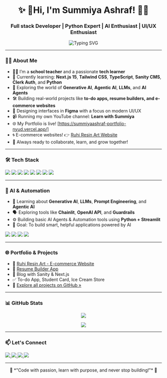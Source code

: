 <h1 align="center">✨ 👋Hi, I'm Summiya Ashraf! 👩‍💻</h1>
<h3 align="center">Full stack Developer | Python Expert | AI Enthusiast | UI/UX Enthusiast</h3>

<p align="center">
  <img src="https://readme-typing-svg.herokuapp.com?font=Fira+Code&size=24&pause=1000&center=true&vCenter=true&width=500&lines=Hi%2C+I'm+Summiya+Ashraf!;Full+Stack+Developer+%F0%9F%92%BB;Python+Expert+%F0%9F%90%8D;AI+and+LLM+Enthusiast+%F0%9F%A4%96;UI%2FUX+Designer+%F0%9F%96%8C%EF%B8%8F;Thanks+for+visiting+my+GitHub!+%F0%9F%91%8B" alt="Typing SVG" />
</p>

---

### 🙋‍♀️ About Me

- 👩‍🏫 I’m a **school teacher** and a passionate **tech learner**
- 🌱 Currently learning: **Next.js 15**, **Tailwind CSS**, **TypeScript**, **Sanity CMS**, **Clerk Auth**, and **Python**
- 🤖 Exploring the world of **Generative AI**, **Agentic AI**, **LLMs**, and **AI Agents**
- 🛠️ Building real-world projects like **to-do apps, resume builders, and e-commerce websites**
- 🎨 Designing interfaces in **Figma** with a focus on modern UI/UX
- 📹 Running my own YouTube channel: **Learn with Summiya**
- 🌐 My Portfolio is live! 
     [https://summiyaashraf-portfolio-nyud.vercel.app/]
- 🌀 E-commerce websites!
👉 [Ruhi Resin Art Website](https://hackathon-web-3-48f3.vercel.app/)
- 💬 Always ready to collaborate, learn, and grow together!

---

### 🛠️ Tech Stack

<p align="left">
  <img src="https://img.shields.io/badge/Next.js-black?style=for-the-badge&logo=next.js" />
  <img src="https://img.shields.io/badge/Tailwind_CSS-06B6D4?style=for-the-badge&logo=tailwind-css&logoColor=white" />
  <img src="https://img.shields.io/badge/TypeScript-3178C6?style=for-the-badge&logo=typescript&logoColor=white" />
  <img src="https://img.shields.io/badge/Figma-F24E1E?style=for-the-badge&logo=figma&logoColor=white" />
  <img src="https://img.shields.io/badge/Python-3776AB?style=for-the-badge&logo=python&logoColor=white" />
  <img src="https://img.shields.io/badge/GitHub-181717?style=for-the-badge&logo=github&logoColor=white" />
  <img src="https://img.shields.io/badge/Clerk%20Auth-000000?style=for-the-badge&logo=clerk&logoColor=white" />
  <img src="https://img.shields.io/badge/Sanity%20CMS-FF2D20?style=for-the-badge&logo=sanity&logoColor=white" />
</p>

---

### 🤖 AI & Automation

- 🧠 Learning about **Generative AI**, **LLMs**, **Prompt Engineering**, and **Agentic AI**
- 🗣️ Exploring tools like **Chainlit**, **OpenAI API**, and **Guardrails**
- ⚙️ Building basic AI Agents & Automation tools using **Python + Streamlit**
- 🎯 Goal: To build smart, helpful applications powered by AI

<p align="left">
  <img src="https://img.shields.io/badge/OpenAI-412991?style=for-the-badge&logo=openai&logoColor=white" />
  <img src="https://img.shields.io/badge/Chainlit-2B67C6?style=for-the-badge&logoColor=white" />
  <img src="https://img.shields.io/badge/LLMs-%F0%9F%A4%96-brightgreen?style=for-the-badge" />
  <img src="https://img.shields.io/badge/Prompt%20Engineering-F9A03F?style=for-the-badge" />
</p>

---

### 🌐 Portfolio & Projects

- 💼 [Ruhi Resin Art - E-commerce Website](https://hackathon-web-3-48f3.vercel.app/)
- 📝 [Resume Builder App](https://milestones5-chi.vercel.app/)
- 📖 Blog with Sanity & Next.js
- ✅ To-do App, Student Card, Ice Cream Store
- 📂 [Explore all projects on GitHub »](https://github.com/summiyaashraf)

---

### 📊 GitHub Stats

<p align="center">
  <img src="https://github-readme-stats.vercel.app/api?username=summiyaashraf&show_icons=true&theme=tokyonight" />
</p>

<p align="center">
  <img src="https://github-readme-streak-stats.herokuapp.com?user=summiyaashraf&theme=tokyonight&date_format=M%20j%5B%2C%20Y%5D" />
</p>

---

### 📫 Let's Connect

<p align="left">
  <a href="mailto:summiyaashraf689@gmail.com">
    <img src="https://img.shields.io/badge/Gmail-D14836?style=for-the-badge&logo=gmail&logoColor=white" />
  </a>
  <a href="https://www.linkedin.com/in/summiya-ashraf-8249792ba/" target="_blank">
    <img src="https://img.shields.io/badge/LinkedIn-0077B5?style=for-the-badge&logo=linkedin&logoColor=white" />
  </a>
  <a href="https://github.com/summiyaashraf" target="_blank">
    <img src="https://img.shields.io/badge/GitHub-181717?style=for-the-badge&logo=github&logoColor=white" />
  </a>
  <a href="https://youtube.com/@LearnWithSummiya-j8n" target="_blank">
    <img src="https://img.shields.io/badge/YouTube-Learn%20with%20Summiya-FF0000?style=for-the-badge&logo=youtube&logoColor=white" />
  </a>
</p>

---

<p align="center">
  💖 *"Code with passion, learn with purpose, and never stop building!"* 💖  
</p>
